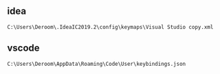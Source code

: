 ## idea
```
C:\Users\Deroom\.IdeaIC2019.2\config\keymaps\Visual Studio copy.xml
```
## vscode
```
C:\Users\Deroom\AppData\Roaming\Code\User\keybindings.json
```


